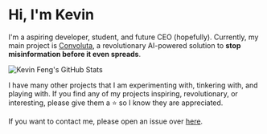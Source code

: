 # Hi, I'm Kevin

I'm a aspiring developer, student, and future CEO (hopefully). Currently, my main project is [Convoluta](https://convoluta.github.io), a revolutionary AI-powered solution to **stop misinformation before it even spreads**.

![Kevin Feng's GitHub Stats](https://github-readme-stats.vercel.app/api?username=HereIsKevin)

I have many other projects that I am experimenting with, tinkering with, and playing with. If you find any of my projects inspiring, revolutionary, or interesting, please give them a ⭐️ so I know they are appreciated.

If you want to contact me, please open an issue over [here](https://github.com/HereIsKevin/HereIsKevin).
